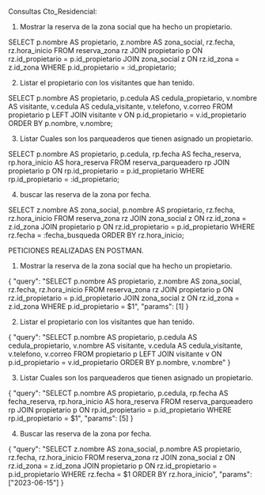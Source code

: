Consultas Cto_Residencial:
1.  Mostrar la reserva de la zona social que ha hecho un propietario.

SELECT 
    p.nombre AS propietario,
    z.nombre AS zona_social,
    rz.fecha,
    rz.hora_inicio
FROM 
    reserva_zona rz
JOIN 
    propietario p ON rz.id_propietario = p.id_propietario
JOIN 
    zona_social z ON rz.id_zona = z.id_zona
WHERE 
    p.id_propietario = :id_propietario;

2.  Listar el propietario con los visitantes que han tenido.

SELECT 
    p.nombre AS propietario,
    p.cedula AS cedula_propietario,
    v.nombre AS visitante,
    v.cedula AS cedula_visitante,
    v.telefono,
    v.correo
FROM 
    propietario p
LEFT JOIN 
    visitante v ON p.id_propietario = v.id_propietario
ORDER BY 
    p.nombre, v.nombre;

3.  Listar Cuales son los parqueaderos que tienen asignado un propietario.

SELECT 
    p.nombre AS propietario,
    p.cedula,
    rp.fecha AS fecha_reserva,
    rp.hora_inicio AS hora_reserva
FROM 
    reserva_parqueadero rp
JOIN 
    propietario p ON rp.id_propietario = p.id_propietario
WHERE 
    rp.id_propietario = :id_propietario;

4.  buscar las reserva de la zona por fecha.

SELECT 
    z.nombre AS zona_social,
    p.nombre AS propietario,
    rz.fecha,
    rz.hora_inicio
FROM 
    reserva_zona rz
JOIN 
    zona_social z ON rz.id_zona = z.id_zona
JOIN 
    propietario p ON rz.id_propietario = p.id_propietario
WHERE 
    rz.fecha = :fecha_busqueda
ORDER BY 
    rz.hora_inicio;

PETICIONES REALIZADAS EN POSTMAN.
1.  Mostrar la reserva de la zona social que ha hecho un propietario.

{
  "query": "SELECT p.nombre AS propietario, z.nombre AS zona_social, rz.fecha, rz.hora_inicio FROM reserva_zona rz JOIN propietario p ON rz.id_propietario = p.id_propietario JOIN zona_social z ON rz.id_zona = z.id_zona WHERE p.id_propietario = $1",
  "params": [1]
}

2.  Listar el propietario con los visitantes que han tenido.

{
  "query": "SELECT p.nombre AS propietario, p.cedula AS cedula_propietario, v.nombre AS visitante, v.cedula AS cedula_visitante, v.telefono, v.correo FROM propietario p LEFT JOIN visitante v ON p.id_propietario = v.id_propietario ORDER BY p.nombre, v.nombre"
}

3.  Listar Cuales son los parqueaderos que tienen asignado un propietario.

{
  "query": "SELECT p.nombre AS propietario, p.cedula, rp.fecha AS fecha_reserva, rp.hora_inicio AS hora_reserva FROM reserva_parqueadero rp JOIN propietario p ON rp.id_propietario = p.id_propietario WHERE rp.id_propietario = $1",
  "params": [5]
}

4. Buscar las reserva de la zona por fecha.

{
  "query": "SELECT z.nombre AS zona_social, p.nombre AS propietario, rz.fecha, rz.hora_inicio FROM reserva_zona rz JOIN zona_social z ON rz.id_zona = z.id_zona JOIN propietario p ON rz.id_propietario = p.id_propietario WHERE rz.fecha = $1 ORDER BY rz.hora_inicio",
  "params": ["2023-06-15"]
}
